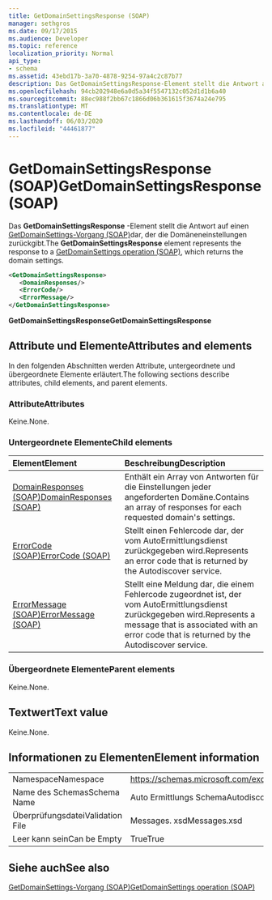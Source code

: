 ```yaml
---
title: GetDomainSettingsResponse (SOAP)
manager: sethgros
ms.date: 09/17/2015
ms.audience: Developer
ms.topic: reference
localization_priority: Normal
api_type:
- schema
ms.assetid: 43ebd17b-3a70-4878-9254-97a4c2c87b77
description: Das GetDomainSettingsResponse-Element stellt die Antwort auf einen GetDomainSettings-Vorgang (SOAP) dar, der die Domäneneinstellungen zurückgibt.
ms.openlocfilehash: 94cb202948e6a0d5a34f5547132c052d1d1b6a40
ms.sourcegitcommit: 88ec988f2bb67c1866d06b361615f3674a24e795
ms.translationtype: MT
ms.contentlocale: de-DE
ms.lasthandoff: 06/03/2020
ms.locfileid: "44461877"
---
```

# <a name="getdomainsettingsresponse-soap"></a><span data-ttu-id="fb4b9-103">GetDomainSettingsResponse (SOAP)</span><span class="sxs-lookup"><span data-stu-id="fb4b9-103">GetDomainSettingsResponse (SOAP)</span></span>

<span data-ttu-id="fb4b9-104">Das **GetDomainSettingsResponse** -Element stellt die Antwort auf einen [GetDomainSettings-Vorgang (SOAP)](getdomainsettings-operation-soap.md)dar, der die Domäneneinstellungen zurückgibt.</span><span class="sxs-lookup"><span data-stu-id="fb4b9-104">The **GetDomainSettingsResponse** element represents the response to a [GetDomainSettings operation (SOAP)](getdomainsettings-operation-soap.md), which returns the domain settings.</span></span>
  
```XML
<GetDomainSettingsResponse>
   <DomainResponses/>
   <ErrorCode/>
   <ErrorMessage/>
</GetDomainSettingsResponse>
```

 <span data-ttu-id="fb4b9-105">**GetDomainSettingsResponse**</span><span class="sxs-lookup"><span data-stu-id="fb4b9-105">**GetDomainSettingsResponse**</span></span>
## <a name="attributes-and-elements"></a><span data-ttu-id="fb4b9-106">Attribute und Elemente</span><span class="sxs-lookup"><span data-stu-id="fb4b9-106">Attributes and elements</span></span>

<span data-ttu-id="fb4b9-107">In den folgenden Abschnitten werden Attribute, untergeordnete und übergeordnete Elemente erläutert.</span><span class="sxs-lookup"><span data-stu-id="fb4b9-107">The following sections describe attributes, child elements, and parent elements.</span></span>
  
### <a name="attributes"></a><span data-ttu-id="fb4b9-108">Attribute</span><span class="sxs-lookup"><span data-stu-id="fb4b9-108">Attributes</span></span>

<span data-ttu-id="fb4b9-109">Keine.</span><span class="sxs-lookup"><span data-stu-id="fb4b9-109">None.</span></span>
  
### <a name="child-elements"></a><span data-ttu-id="fb4b9-110">Untergeordnete Elemente</span><span class="sxs-lookup"><span data-stu-id="fb4b9-110">Child elements</span></span>

|<span data-ttu-id="fb4b9-111">**Element**</span><span class="sxs-lookup"><span data-stu-id="fb4b9-111">**Element**</span></span>|<span data-ttu-id="fb4b9-112">**Beschreibung**</span><span class="sxs-lookup"><span data-stu-id="fb4b9-112">**Description**</span></span>|
|:-----|:-----|
|[<span data-ttu-id="fb4b9-113">DomainResponses (SOAP)</span><span class="sxs-lookup"><span data-stu-id="fb4b9-113">DomainResponses (SOAP)</span></span>](domainresponses-soap.md) <br/> |<span data-ttu-id="fb4b9-114">Enthält ein Array von Antworten für die Einstellungen jeder angeforderten Domäne.</span><span class="sxs-lookup"><span data-stu-id="fb4b9-114">Contains an array of responses for each requested domain's settings.</span></span>  <br/> |
|[<span data-ttu-id="fb4b9-115">ErrorCode (SOAP)</span><span class="sxs-lookup"><span data-stu-id="fb4b9-115">ErrorCode (SOAP)</span></span>](errorcode-soap.md) <br/> |<span data-ttu-id="fb4b9-116">Stellt einen Fehlercode dar, der vom AutoErmittlungsdienst zurückgegeben wird.</span><span class="sxs-lookup"><span data-stu-id="fb4b9-116">Represents an error code that is returned by the Autodiscover service.</span></span>  <br/> |
|[<span data-ttu-id="fb4b9-117">ErrorMessage (SOAP)</span><span class="sxs-lookup"><span data-stu-id="fb4b9-117">ErrorMessage (SOAP)</span></span>](errormessage-soap.md) <br/> |<span data-ttu-id="fb4b9-118">Stellt eine Meldung dar, die einem Fehlercode zugeordnet ist, der vom AutoErmittlungsdienst zurückgegeben wird.</span><span class="sxs-lookup"><span data-stu-id="fb4b9-118">Represents a message that is associated with an error code that is returned by the Autodiscover service.</span></span>  <br/> |
   
### <a name="parent-elements"></a><span data-ttu-id="fb4b9-119">Übergeordnete Elemente</span><span class="sxs-lookup"><span data-stu-id="fb4b9-119">Parent elements</span></span>

<span data-ttu-id="fb4b9-120">Keine.</span><span class="sxs-lookup"><span data-stu-id="fb4b9-120">None.</span></span>
  
## <a name="text-value"></a><span data-ttu-id="fb4b9-121">Textwert</span><span class="sxs-lookup"><span data-stu-id="fb4b9-121">Text value</span></span>

<span data-ttu-id="fb4b9-122">Keine.</span><span class="sxs-lookup"><span data-stu-id="fb4b9-122">None.</span></span>
  
## <a name="element-information"></a><span data-ttu-id="fb4b9-123">Informationen zu Elementen</span><span class="sxs-lookup"><span data-stu-id="fb4b9-123">Element information</span></span>

|||
|:-----|:-----|
|<span data-ttu-id="fb4b9-124">Namespace</span><span class="sxs-lookup"><span data-stu-id="fb4b9-124">Namespace</span></span>  <br/> |https://schemas.microsoft.com/exchange/2010/Autodiscover  <br/> |
|<span data-ttu-id="fb4b9-125">Name des Schemas</span><span class="sxs-lookup"><span data-stu-id="fb4b9-125">Schema Name</span></span>  <br/> |<span data-ttu-id="fb4b9-126">Auto Ermittlungs Schema</span><span class="sxs-lookup"><span data-stu-id="fb4b9-126">Autodiscover schema</span></span>  <br/> |
|<span data-ttu-id="fb4b9-127">Überprüfungsdatei</span><span class="sxs-lookup"><span data-stu-id="fb4b9-127">Validation File</span></span>  <br/> |<span data-ttu-id="fb4b9-128">Messages. xsd</span><span class="sxs-lookup"><span data-stu-id="fb4b9-128">Messages.xsd</span></span>  <br/> |
|<span data-ttu-id="fb4b9-129">Leer kann sein</span><span class="sxs-lookup"><span data-stu-id="fb4b9-129">Can be Empty</span></span>  <br/> |<span data-ttu-id="fb4b9-130">True</span><span class="sxs-lookup"><span data-stu-id="fb4b9-130">True</span></span>  <br/> |
   
## <a name="see-also"></a><span data-ttu-id="fb4b9-131">Siehe auch</span><span class="sxs-lookup"><span data-stu-id="fb4b9-131">See also</span></span>



[<span data-ttu-id="fb4b9-132">GetDomainSettings-Vorgang (SOAP)</span><span class="sxs-lookup"><span data-stu-id="fb4b9-132">GetDomainSettings operation (SOAP)</span></span>](getdomainsettings-operation-soap.md)

